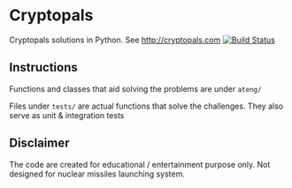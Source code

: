 Cryptopals
==========
Cryptopals solutions in Python. See http://cryptopals.com [![Build Status](https://travis-ci.org/AdrianTeng/Cryptopals.svg?branch=master)](https://travis-ci.org/AdrianTeng/Cryptopals)

Instructions
------------
Functions and classes that aid solving the problems are under `ateng/`

Files under `tests/` are actual functions that solve the challenges. They also serve as unit & integration tests

Disclaimer
----------
The code are created for educational / entertainment purpose only. Not designed for nuclear missiles launching system.